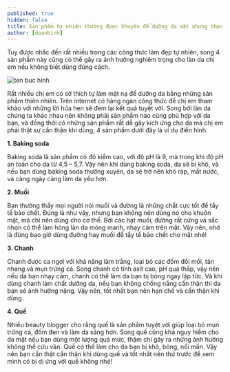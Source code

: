 ```yaml
---
published: true
hidden: false
title: Sản phẩm tự nhiên thường được khuyên để dưỡng da mặt nhưng thực ra lại gây hại không tưởng
author: [doanbinh] 
---
```



Tuy được nhắc đến rất nhiều trong các công thức làm đẹp tự nhiên, song 4 sản phẩm này cũng có thể gây ra ảnh hưởng nghiêm trọng cho làn da chị em nếu không biết dùng đúng cách.

![ten buc hinh](https://znews-photo.zadn.vn/w660/Uploaded/sgorvz/2018_09_19/cham_soc_da.jpg "ten buc hinh")


Rất nhiều chị em có sở thích tự làm mặt nạ để dưỡng da bằng những sản phẩm thiên nhiên. Trên internet có hàng ngàn công thức để chị em tham khảo với những lời hứa hẹn sẽ đem lại kết quả tuyệt vời. Song bởi làn da chúng ta khác nhau nên không phải sản phẩm nào cũng phù hợp với da bạn, và đồng thời có những sản phẩm rất dễ gây kích ứng cho da mà chị em phải thật sự cẩn thận khi dùng, 4 sản phẩm dưới đây là ví dụ điển hình.

**1. Baking soda**

Baking soda là sản phẩm có độ kiềm cao, với độ pH là 9, mà trong khi độ pH an toàn cho da từ 4,5 – 5,7. Vậy nên khi dùng baking soda, da sẽ bị khô, và nếu bạn dùng baking soda thường xuyên, da sẽ trở nên khô ráp, mất nước, và càng ngày càng làm da yếu hơn.

**2. Muối**

Bạn thường thấy mọi người nói muối và đường là những chất cực tốt để tẩy tế bào chết. Đúng là như vậy, nhưng bạn không nên dùng nó cho khuôn mặt, mà chỉ nên dùng cho cơ thể. Bởi các hạt muối, đường rất cứng và sắc nhọn có thể làm hỏng làn da mỏng manh, nhạy cảm trên mặt. Vậy nên, nhớ là đừng bao giờ dùng đường hay muối để tẩy tế bào chết cho mặt nhé!

**3. Chanh**

Chanh được ca ngợi với khả năng làm trắng, loại bỏ các đốm đồi mồi, tàn nhang và mụn trứng cá. Song chanh có tính axit cao, pH quá thấp, vậy nên nếu da bạn nhạy cảm, chanh có thể làm da bạn bị bỏng ngay lập tức. Và khi dùng chanh làm chất dưỡng da, nếu bạn không chống nắng cẩn thận thì da bạn sẽ ảnh hưởng nặng. Vậy nên, tốt nhất bạn nên hạn chế và cẩn thận khi dùng.

**4. Quế**

Nhiều beauty blogger cho rằng quế là sản phẩm tuyệt vời giúp loại bỏ mụn trứng cá, đốm đen và làm da sáng hơn. Song quế cũng khá nguy hiểm cho da mặt nếu bạn dùng một lượng quá mức, thậm chí gây ra những ảnh hưởng không thể cứu vãn. Quế có thể làm cho da bạn bị khô, bỏng, nổi mẩn. Vậy nên bạn cần thật cẩn thận khi dùng quế và tốt nhất nên thử trước để xem mình có bị dị ứng với quế không nhé!